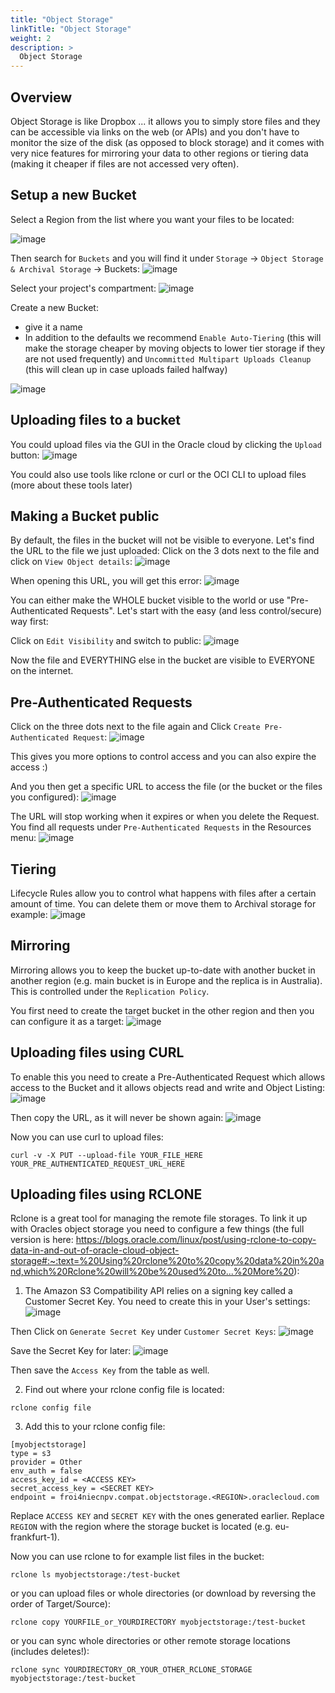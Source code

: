 ```yaml
---
title: "Object Storage"
linkTitle: "Object Storage"
weight: 2
description: >
  Object Storage
---
```


## Overview

Object Storage is like Dropbox ... it allows you to simply
store files and they can be accessible via links on the web (or APIs) and you
don't have to monitor the size of the disk (as opposed to block storage) and it
comes with very nice features for mirroring your data to other regions or
tiering data (making it cheaper if files are not accessed very often).

## Setup a new Bucket

Select a Region from the list where you want your files to be located:

![image](https://user-images.githubusercontent.com/4021595/161411496-e142dfdc-b84d-4e67-9ea0-71bc74a3f157.png)

Then search for `Buckets` and you will find it under `Storage` -> `Object Storage & Archival Storage` -> Buckets:
![image](https://user-images.githubusercontent.com/4021595/161411526-7e47aa08-5284-4d21-b3bb-9501f34a29fa.png)

Select your project's compartment:
![image](https://user-images.githubusercontent.com/4021595/161411532-efc61a06-e927-4f09-bfcb-ca777a2eb259.png)

Create a new Bucket:
- give it a name
- In addition to the defaults we recommend `Enable Auto-Tiering` (this will make the storage cheaper by moving objects to lower tier storage if they are not used frequently) and `Uncommitted Multipart Uploads Cleanup` (this will clean up in case uploads failed halfway)

![image](https://user-images.githubusercontent.com/4021595/161411600-37cf0399-2376-41cf-8dd7-cb75f7ad8a58.png)


## Uploading files to a bucket

You could upload files via the GUI in the Oracle cloud by clicking the `Upload` button:
![image](https://user-images.githubusercontent.com/4021595/161412082-f95b1d4c-67f9-4b69-a360-fd7aab8bc508.png)

You could also use tools like rclone or curl or the OCI CLI to upload files (more about these tools later)

## Making a Bucket public

By default, the files in the bucket will not be visible to everyone. Let's find the URL to the file we just uploaded: Click on the 3 dots next to the file and click on `View Object details`:
![image](https://user-images.githubusercontent.com/4021595/161412133-d4437e2b-4886-4b16-ae05-8ec2e2215dd1.png)

When opening this URL, you will get this error:
![image](https://user-images.githubusercontent.com/4021595/161412164-ed46dd79-ee10-42ea-80dc-b1a8088e38f1.png)

You can either make the WHOLE bucket visible to the world or use "Pre-Authenticated Requests". Let's start with the easy (and less control/secure) way first:

Click on `Edit Visibility` and switch to public:
![image](https://user-images.githubusercontent.com/4021595/161412193-e3ec0171-9b0b-46f5-885e-17163b1cb8c2.png)

Now the file and EVERYTHING else in the bucket are visible to EVERYONE on the internet. 

## Pre-Authenticated Requests

Click on the three dots next to the file again and Click `Create Pre-Authenticated Request`:
![image](https://user-images.githubusercontent.com/4021595/161412278-26bbead8-7a58-43b3-8d31-e88a892f83fa.png)

This gives you more options to control access and you can also expire the access :)

And you then get a specific URL to access the file (or the bucket or the files you configured):
![image](https://user-images.githubusercontent.com/4021595/161412301-5fe1b423-e6ed-458a-9347-fdf8e3915fe0.png)

The URL will stop working when it expires or when you delete the Request. You find all requests under `Pre-Authenticated Requests` in the Resources menu:
![image](https://user-images.githubusercontent.com/4021595/161412353-319882d3-7016-4e1b-800f-f9a77b2af0a1.png)


## Tiering
Lifecycle Rules allow you to control what happens with files after a certain amount of time. You can delete them or move them to Archival storage for example:
![image](https://user-images.githubusercontent.com/4021595/161412377-63896ae5-8d02-4bfc-bf4f-e8b30010281d.png)


## Mirroring
Mirroring allows you to keep the bucket up-to-date with another bucket in another region (e.g. main bucket is in Europe and the replica is in Australia). This is controlled under the `Replication Policy`.

You first need to create the target bucket in the other region and then you can configure it as a target:
![image](https://user-images.githubusercontent.com/4021595/161412505-d64a0177-e520-46f5-86b8-f08c4e60b962.png)




## Uploading files using CURL
To enable this you need to create a Pre-Authenticated Request which allows access to the Bucket and it allows objects read and write and Object Listing:
![image](https://user-images.githubusercontent.com/4021595/161412582-5f0ff3c7-f207-4ca1-811f-163ef2355fd2.png)

Then copy the URL, as it will never be shown again:
![image](https://user-images.githubusercontent.com/4021595/161412595-a9d4710a-f65d-408e-a025-1208e35ba0fe.png)

Now you can use curl to upload files:
```
curl -v -X PUT --upload-file YOUR_FILE_HERE YOUR_PRE_AUTHENTICATED_REQUEST_URL_HERE
```

## Uploading files using RCLONE
Rclone is a great tool for managing the remote file storages. To link it up with Oracles object storage you need to configure a few things (the full version is here: https://blogs.oracle.com/linux/post/using-rclone-to-copy-data-in-and-out-of-oracle-cloud-object-storage#:~:text=%20Using%20rclone%20to%20copy%20data%20in%20and,which%20Rclone%20will%20be%20used%20to...%20More%20):


1) The Amazon S3 Compatibility API relies on a signing key called a Customer Secret Key. You need to create this in your User's settings:
![image](https://user-images.githubusercontent.com/4021595/161412892-0e9d6190-362c-41b5-9579-5f9a2371ebed.png)

Then Click on `Generate Secret Key` under `Customer Secret Keys`:
![image](https://user-images.githubusercontent.com/4021595/161412964-dd036c50-834e-436f-a8d1-a44da80f29d2.png)

Save the Secret Key for later:
![image](https://user-images.githubusercontent.com/4021595/161412970-d22661cd-b549-48ff-8c33-15ba538f02d6.png)

Then save the `Access Key` from the table as well.

2) Find out where your rclone config file is located:
```
rclone config file
```

3) Add this to your rclone config file:

```
[myobjectstorage]
type = s3
provider = Other
env_auth = false
access_key_id = <ACCESS KEY>
secret_access_key = <SECRET KEY>
endpoint = froi4niecnpv.compat.objectstorage.<REGION>.oraclecloud.com
```
Replace `ACCESS KEY` and `SECRET KEY` with the ones generated earlier. Replace `REGION` with the region where the storage bucket is located (e.g. eu-frankfurt-1).

Now you can use rclone to for example list files in the bucket:
```
rclone ls myobjectstorage:/test-bucket
```

or you can upload files or whole directories (or download by reversing the order of Target/Source):
```
rclone copy YOURFILE_or_YOURDIRECTORY myobjectstorage:/test-bucket
```

or you can sync whole directories or other remote storage locations (includes deletes!):
```
rclone sync YOURDIRECTORY_OR_YOUR_OTHER_RCLONE_STORAGE myobjectstorage:/test-bucket
```
